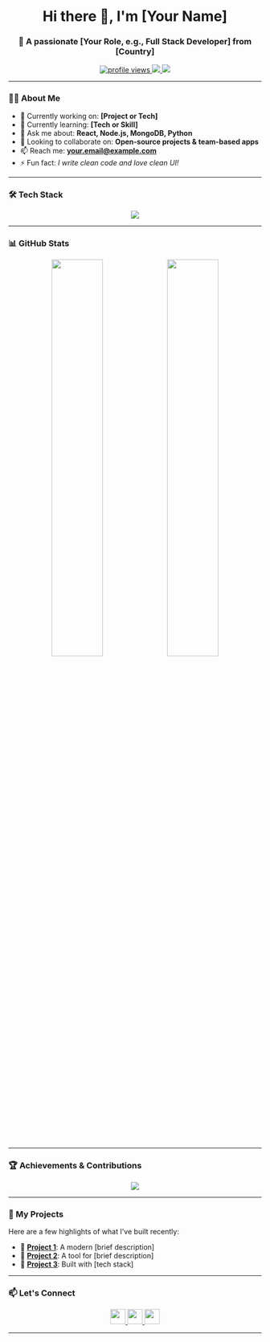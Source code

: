 <h1 align="center">Hi there 👋, I'm [Your Name]</h1>
<h3 align="center">🚀 A passionate [Your Role, e.g., Full Stack Developer] from [Country]</h3>

<p align="center">
  <a href="https://github.com/yourusername">
    <img src="https://komarev.com/ghpvc/?username=yourusername&label=Profile+Views&color=blueviolet&style=flat" alt="profile views" />
  </a>
  <a href="mailto:your.email@example.com">
    <img src="https://img.shields.io/badge/Email-D14836?style=flat&logo=gmail&logoColor=white" />
  </a>
  <a href="https://linkedin.com/in/yourlinkedin">
    <img src="https://img.shields.io/badge/LinkedIn-blue?style=flat&logo=linkedin&logoColor=white" />
  </a>
</p>

---

### 🧑‍💻 About Me

- 🔭 Currently working on: **[Project or Tech]**
- 🌱 Currently learning: **[Tech or Skill]**
- 💬 Ask me about: **React, Node.js, MongoDB, Python**
- 🤝 Looking to collaborate on: **Open-source projects & team-based apps**
- 📫 Reach me: **your.email@example.com**
- ⚡ Fun fact: *I write clean code and love clean UI!*

---

### 🛠️ Tech Stack

<p align="center">
  <img src="https://skillicons.dev/icons?i=html,css,js,react,nextjs,nodejs,express,mongodb,python,cpp,git,github,tailwind" />
</p>

---

### 📊 GitHub Stats

<div align="center">
  <img src="https://github-readme-stats.vercel.app/api?username=yourusername&show_icons=true&theme=github_dark&hide_border=true" width="45%" />
  <img src="https://github-readme-stats.vercel.app/api/top-langs/?username=yourusername&layout=compact&theme=github_dark&hide_border=true" width="45%" />
</div>

---

### 🏆 Achievements & Contributions

<p align="center">
  <img src="https://github-profile-trophy.vercel.app/?username=yourusername&theme=onestar&margin-w=10&row=1" />
</p>

---

### 📂 My Projects

Here are a few highlights of what I've built recently:

- 🔗 [**Project 1**](https://github.com/yourusername/project1): A modern [brief description]
- 🔗 [**Project 2**](https://github.com/yourusername/project2): A tool for [brief description]
- 🔗 [**Project 3**](https://github.com/yourusername/project3): Built with [tech stack]

---

### 📫 Let's Connect

<p align="center">
  <a href="https://linkedin.com/in/yourlinkedin" target="_blank">
    <img src="https://skillicons.dev/icons?i=linkedin" height="30"/>
  </a>
  <a href="mailto:your.email@example.com">
    <img src="https://skillicons.dev/icons?i=gmail" height="30"/>
  </a>
  <a href="https://your-portfolio.com" target="_blank">
    <img src="https://skillicons.dev/icons?i=webflow" height="30"/>
  </a>
</p>

---

<!-- Optional: Activity Graph -->
<!-- <img src="https://github-readme-activity-graph.vercel.app/graph?username=yourusername&theme=github-compact" alt="activity graph" /> -->
